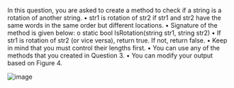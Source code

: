 In this question, you are asked to create a method to check if a string is a rotation of
another string.
• str1 is rotation of str2 if str1 and str2 have the same words in the same order but different
locations.
• Signature of the method is given below:
o static bool IsRotation(string str1, string str2)
• If str1 is rotation of str2 (or vice versa), return true. If not, return false.
• Keep in mind that you must control their lengths first.
• You can use any of the methods that you created in Question 3.
• You can modify your output based on Figure 4.

![image](https://github.com/user-attachments/assets/8f7442c4-e221-4acd-a9a4-1f2904b4787f)
